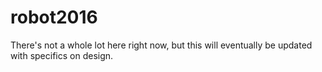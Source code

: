 # robot2016

There's not a whole lot here right now, but this will eventually be updated with specifics on design.
